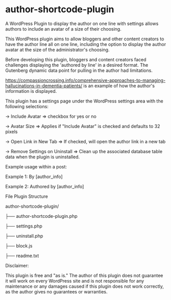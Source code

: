 # author-shortcode-plugin
A WordPress Plugin to display the author on one line with settings allows authors to include an avatar of a size of their choosing.

This WordPress plugin aims to allow bloggers and other content creators to have the author line all on one line, including the option to display the author avatar at the size of the administrator's choosing.  

Before developing this plugin, bloggers and content creators faced challenges displaying the 'authored by line' in a desired format.  The Gutenberg dynamic data point for pulling in the author had limitations. 

https://compassioncrossing.info/comprehensive-approaches-to-managing-hallucinations-in-dementia-patients/ is an example of how the author's information is displayed.

This plugin has a settings page under the WordPress settings area with the following selections:

-> Include Avatar => checkbox for yes or no

-> Avatar Size => Applies if "Include Avatar" is checked and defaults to 32 pixels

-> Open Link in New Tab => If checked, will open the author link in a new tab

-> Remove Settings on Uninstall => Clean up the associated database table data when the plugin is uninstalled.


Example usage within a post:

Example 1:
	By [author_info]

Example 2:
	Authored by [author_info]

File Plugin Structure

author-shortcode-plugin/

├── author-shortcode-plugin.php

├── settings.php

├── uninstall.php

├── block.js

├── readme.txt

Disclaimer:

This plugin is free and "as is."  The author of this plugin does not guarantee it will work on every WordPress site and is not responsible for any maintenance or any damages caused if this plugin does not work correctly, as the author gives no guarantees or warranties.
